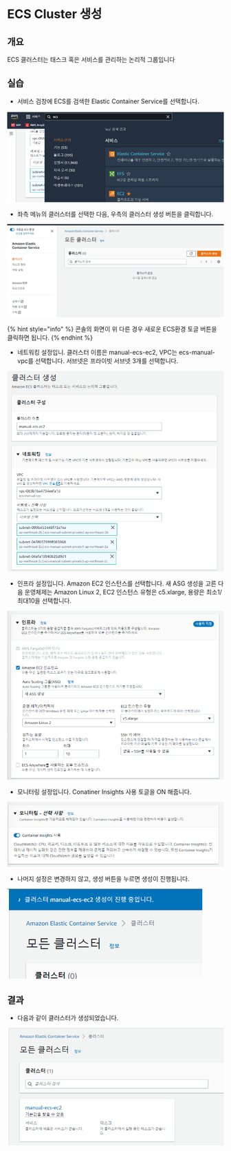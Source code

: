 # ECS Cluster 생성

## 개요

ECS 클러스터는 태스크 혹은 서비스를 관리하는 논리적 그룹입니다

## 실습

* 서비스 검창에 ECS를 검색한  Elastic Container Service를 선택합니다.

![](<../.gitbook/assets/image (28).png>)

* 좌측 메뉴의 클러스터를 선택한 다음, 우측의 클러스터 생성 버튼을 클릭합니다.&#x20;

![](<../.gitbook/assets/image (8).png>)

{% hint style="info" %}
콘솔의 화면이 위 다른 경우 새로운 ECS환경 토글 버튼을 클릭하면 됩니다.
{% endhint %}

* 네트워킹 설정입니. 클러스터 이름은 manual-ecs-ec2, VPC는 ecs-manual-vpc를 선택합니다. 서브넷은 프라이빗 서브넷 3개를 선택합니다.

![](<../.gitbook/assets/image (13).png>)

* 인프라 설정입니다. Amazon EC2 인스턴스를 선택합니다. 새 ASG 생성을 고른 다음 운영체제는 Amazon Linux 2, EC2 인스턴스 유형은 c5.xlarge, 용량은 최소1/최대10을 선택합니다.

![](<../.gitbook/assets/image (22).png>)

* 모니터링 설정입니다. Conatiner Insights 사용 토글을 ON 해줍니다.

![](<../.gitbook/assets/image (29).png>)

* 나머지 설정은 변경하지 않고, 생성 버튼을 누르면 생성이 진행됩니다.

![](../.gitbook/assets/image.png)

## 결과

* 다음과 같이 클러스터가 생성되었습니다.

![](<../.gitbook/assets/image (18).png>)
